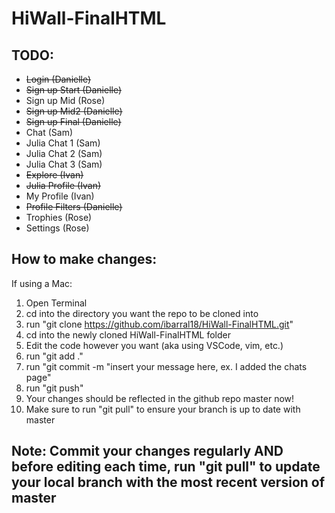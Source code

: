 # HiWall-FinalHTML


## TODO:
* ~~Login (Danielle)~~
* ~~Sign up Start (Danielle)~~
* Sign up Mid (Rose)
* ~~Sign up Mid2 (Danielle)~~
* ~~Sign up Final (Danielle)~~
* Chat (Sam)
* Julia Chat 1 (Sam)
* Julia Chat 2 (Sam)
* Julia Chat 3 (Sam)
* ~~Explore (Ivan)~~
* ~~Julia Profile (Ivan)~~
* My Profile (Ivan)
* ~~Profile Filters (Danielle)~~
* Trophies (Rose)
* Settings (Rose)


## How to make changes:
If using a Mac:
1. Open Terminal
2. cd into the directory you want the repo to be cloned into
3. run "git clone https://github.com/ibarral18/HiWall-FinalHTML.git"
4. cd into the newly cloned HiWall-FinalHTML folder
4. Edit the code however you want (aka using VSCode, vim, etc.)
5. run "git add ."
6. run "git commit -m "insert your message here, ex. I added the chats page"
7. run "git push"
8. Your changes should be reflected in the github repo master now!
9. Make sure to run "git pull" to ensure your branch is up to date with master

## Note: Commit your changes regularly AND before editing each time, run "git pull" to update your local branch with the most recent version of master
